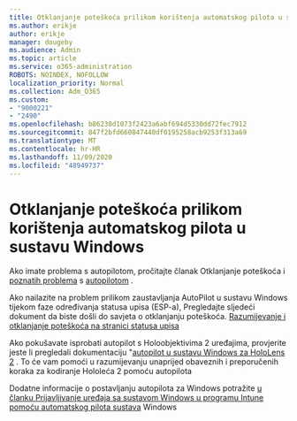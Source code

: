 ```yaml
---
title: Otklanjanje poteškoća prilikom korištenja automatskog pilota u sustavu Windows
ms.author: erikje
author: erikje
manager: dougeby
ms.audience: Admin
ms.topic: article
ms.service: o365-administration
ROBOTS: NOINDEX, NOFOLLOW
localization_priority: Normal
ms.collection: Adm_O365
ms.custom:
- "9000221"
- "2490"
ms.openlocfilehash: b86230d1073f2423a6abf694d5330dd72fec7912
ms.sourcegitcommit: 847f2bfd660847440df0195258acb9253f313a69
ms.translationtype: MT
ms.contentlocale: hr-HR
ms.lasthandoff: 11/09/2020
ms.locfileid: "48949737"
---
```

# <a name="troubleshoot-issues-when-using-windows-autopilot"></a>Otklanjanje poteškoća prilikom korištenja automatskog pilota u sustavu Windows

Ako imate problema s autopilotom, pročitajte članak Otklanjanje poteškoća i [poznatih problema](https://docs.microsoft.com/windows/deployment/windows-autopilot/known-issues) s [autopilotom](https://docs.microsoft.com/windows/deployment/windows-autopilot/troubleshooting) .

Ako nailazite na problem prilikom zaustavljanja AutoPilot u sustavu Windows tijekom faze određivanja statusa upisa (ESP-a), Pregledajte sljedeći dokument da biste došli do savjeta o otklanjanju poteškoća. [Razumijevanje i otklanjanje poteškoća na stranici statusa upisa](https://docs.microsoft.com/troubleshoot/mem/intune/understand-troubleshoot-esp)

Ako pokušavate isprobati autopilot s Holoobjektivima 2 uređajima, provjerite jeste li pregledali dokumentaciju "[autopilot u sustavu Windows za HoloLens 2](https://docs.microsoft.com/hololens/hololens2-autopilot) . To će vam pomoći u razumijevanju unaprijed obaveznih i preporučenih koraka za kodiranje Hololeća 2 pomoću autopilota  

Dodatne informacije o postavljanju autopilota za Windows potražite [u članku Prijavljivanje uređaja sa sustavom Windows u programu Intune pomoću automatskog pilota sustava](https://docs.microsoft.com/intune/enrollment/enrollment-autopilot) Windows